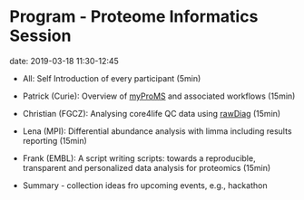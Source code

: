 # Program - Proteome Informatics Session

date: 2019-03-18 11:30-12:45

* All: Self Introduction of every participant (5min)

* Patrick (Curie): Overview of [myProMS](https://doi.org/10.1002/pmic.200600784) and associated workflows (15min)

* Christian (FGCZ): Analysing core4life QC data using [rawDiag](https://fgcz.github.io/rawDiag/) (15min)

* Lena (MPI): Differential abundance analysis with limma including results reporting (15min)

* Frank (EMBL): A script writing scripts: towards a reproducible, transparent and personalized data analysis for proteomics (15min)

* Summary - collection ideas fro upcoming events, e.g., hackathon


